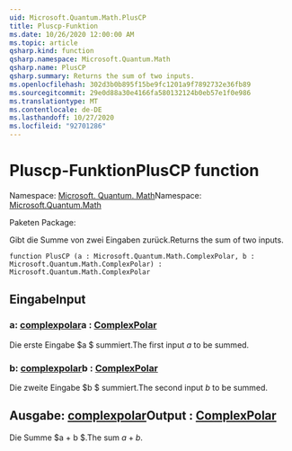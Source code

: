 ```yaml
---
uid: Microsoft.Quantum.Math.PlusCP
title: Pluscp-Funktion
ms.date: 10/26/2020 12:00:00 AM
ms.topic: article
qsharp.kind: function
qsharp.namespace: Microsoft.Quantum.Math
qsharp.name: PlusCP
qsharp.summary: Returns the sum of two inputs.
ms.openlocfilehash: 302d3b0b895f15be9fc1201a9f7892732e36fb89
ms.sourcegitcommit: 29e0d88a30e4166fa580132124b0eb57e1f0e986
ms.translationtype: MT
ms.contentlocale: de-DE
ms.lasthandoff: 10/27/2020
ms.locfileid: "92701286"
---
```

# <a name="pluscp-function"></a><span data-ttu-id="b6f00-102">Pluscp-Funktion</span><span class="sxs-lookup"><span data-stu-id="b6f00-102">PlusCP function</span></span>

<span data-ttu-id="b6f00-103">Namespace: [Microsoft. Quantum. Math](xref:Microsoft.Quantum.Math)</span><span class="sxs-lookup"><span data-stu-id="b6f00-103">Namespace: [Microsoft.Quantum.Math](xref:Microsoft.Quantum.Math)</span></span>

<span data-ttu-id="b6f00-104">Paketen [](https://nuget.org/packages/)</span><span class="sxs-lookup"><span data-stu-id="b6f00-104">Package: [](https://nuget.org/packages/)</span></span>


<span data-ttu-id="b6f00-105">Gibt die Summe von zwei Eingaben zurück.</span><span class="sxs-lookup"><span data-stu-id="b6f00-105">Returns the sum of two inputs.</span></span>

```qsharp
function PlusCP (a : Microsoft.Quantum.Math.ComplexPolar, b : Microsoft.Quantum.Math.ComplexPolar) : Microsoft.Quantum.Math.ComplexPolar
```


## <a name="input"></a><span data-ttu-id="b6f00-106">Eingabe</span><span class="sxs-lookup"><span data-stu-id="b6f00-106">Input</span></span>

### <a name="a--complexpolar"></a><span data-ttu-id="b6f00-107">a: [complexpolar](xref:Microsoft.Quantum.Math.ComplexPolar)</span><span class="sxs-lookup"><span data-stu-id="b6f00-107">a : [ComplexPolar](xref:Microsoft.Quantum.Math.ComplexPolar)</span></span>

<span data-ttu-id="b6f00-108">Die erste Eingabe $a $ summiert.</span><span class="sxs-lookup"><span data-stu-id="b6f00-108">The first input $a$ to be summed.</span></span>


### <a name="b--complexpolar"></a><span data-ttu-id="b6f00-109">b: [complexpolar](xref:Microsoft.Quantum.Math.ComplexPolar)</span><span class="sxs-lookup"><span data-stu-id="b6f00-109">b : [ComplexPolar](xref:Microsoft.Quantum.Math.ComplexPolar)</span></span>

<span data-ttu-id="b6f00-110">Die zweite Eingabe $b $ summiert.</span><span class="sxs-lookup"><span data-stu-id="b6f00-110">The second input $b$ to be summed.</span></span>



## <a name="output--complexpolar"></a><span data-ttu-id="b6f00-111">Ausgabe: [complexpolar](xref:Microsoft.Quantum.Math.ComplexPolar)</span><span class="sxs-lookup"><span data-stu-id="b6f00-111">Output : [ComplexPolar](xref:Microsoft.Quantum.Math.ComplexPolar)</span></span>

<span data-ttu-id="b6f00-112">Die Summe $a + b $.</span><span class="sxs-lookup"><span data-stu-id="b6f00-112">The sum $a + b$.</span></span>